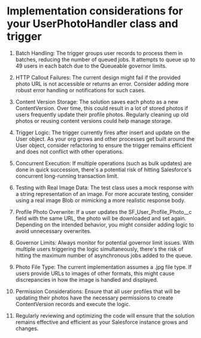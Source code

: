 
#  Implementation considerations for your UserPhotoHandler class and trigger
1. Batch Handling: The trigger groups user records to process them in batches, reducing the number of queued jobs. It attempts to queue up to 49 users in each batch due to the Queueable governor limits.

3. HTTP Callout Failures: The current design might fail if the provided photo URL is not accessible or returns an error. Consider adding more robust error handling or notifications for such cases.

3. Content Version Storage: The solution saves each photo as a new ContentVersion. Over time, this could result in a lot of stored photos if users frequently update their profile photos. Regularly cleaning up old photos or reusing content versions could help manage storage.

4. Trigger Logic: The trigger currently fires after insert and update on the User object. As your org grows and other processes get built around the User object, consider refactoring to ensure the trigger remains efficient and does not conflict with other operations.

5. Concurrent Execution: If multiple operations (such as bulk updates) are done in quick succession, there's a potential risk of hitting Salesforce's concurrent long-running transaction limit.

6. Testing with Real Image Data: The test class uses a mock response with a string representation of an image. For more accurate testing, consider using a real image Blob or mimicking a more realistic response body.

7. Profile Photo Overwrite: If a user updates the SF_User_Profile_Photo__c field with the same URL, the photo will be downloaded and set again. Depending on the intended behavior, you might consider adding logic to avoid unnecessary overwrites.

8. Governor Limits: Always monitor for potential governor limit issues. With multiple users triggering the logic simultaneously, there's the risk of hitting the maximum number of asynchronous jobs added to the queue.

9. Photo File Type: The current implementation assumes a .jpg file type. If users provide URLs to images of other formats, this might cause discrepancies in how the image is handled and displayed.

10. Permission Considerations: Ensure that all user profiles that will be updating their photos have the necessary permissions to create ContentVersion records and execute the logic.

11. Regularly reviewing and optimizing the code will ensure that the solution remains effective and efficient as your Salesforce instance grows and changes.